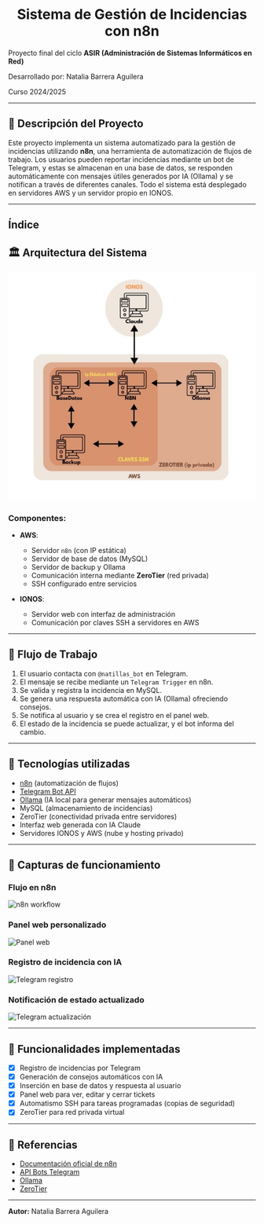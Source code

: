 <div align="center">
  <h1>Sistema de Gestión de Incidencias con n8n</h1>
</div>



Proyecto final del ciclo **ASIR (Administración de Sistemas Informáticos en Red)**

Desarrollado por: Natalia Barrera Aguilera

Curso 2024/2025


---

## 📁 Descripción del Proyecto

Este proyecto implementa un sistema automatizado para la gestión de incidencias utilizando **n8n**, una herramienta de automatización de flujos de trabajo. Los usuarios pueden reportar incidencias mediante un bot de Telegram, y estas se almacenan en una base de datos, se responden automáticamente con mensajes útiles generados por IA (Ollama) y se notifican a través de diferentes canales. Todo el sistema está desplegado en servidores AWS y un servidor propio en IONOS.

---
## Índice

## 🏛️ Arquitectura del Sistema

<p align="center">
  <img src="img/esquemaRed.jpg" alt="Esquema de red">
</p>

### Componentes:

* **AWS**:

  * Servidor `n8n` (con IP estática)
  * Servidor de base de datos (MySQL)
  * Servidor de backup y Ollama
  * Comunicación interna mediante **ZeroTier** (red privada)
  * SSH configurado entre servicios

* **IONOS**:

  * Servidor web con interfaz de administración
  * Comunicación por claves SSH a servidores en AWS

---

## 📅 Flujo de Trabajo

1. El usuario contacta con `@natillas_bot` en Telegram.
2. El mensaje se recibe mediante un `Telegram Trigger` en n8n.
3. Se valida y registra la incidencia en MySQL.
4. Se genera una respuesta automática con IA (Ollama) ofreciendo consejos.
5. Se notifica al usuario y se crea el registro en el panel web.
6. El estado de la incidencia se puede actualizar, y el bot informa del cambio.

---

## 🔧 Tecnologías utilizadas

* [n8n](https://n8n.io/) (automatización de flujos)
* [Telegram Bot API](https://core.telegram.org/bots)
* [Ollama](https://ollama.com/) (IA local para generar mensajes automáticos)
* MySQL (almacenamiento de incidencias)
* ZeroTier (conectividad privada entre servidores)
* Interfaz web generada con IA Claude
* Servidores IONOS y AWS (nube y hosting privado)

---

## 📄 Capturas de funcionamiento

### Flujo en n8n

![n8n workflow](docs/n8n_workflow.png)

### Panel web personalizado

![Panel web](docs/interfaz.png)

### Registro de incidencia con IA

![Telegram registro](docs/registro_incidencia.jpeg)

### Notificación de estado actualizado

![Telegram actualización](docs/estado_actualizado.jpeg)

---

## 🔹 Funcionalidades implementadas

* [x] Registro de incidencias por Telegram
* [x] Generación de consejos automáticos con IA
* [x] Inserción en base de datos y respuesta al usuario
* [x] Panel web para ver, editar y cerrar tickets
* [x] Automatismo SSH para tareas programadas (copias de seguridad)
* [x] ZeroTier para red privada virtual

---


## 📖 Referencias

* [Documentación oficial de n8n](https://docs.n8n.io/)
* [API Bots Telegram](https://core.telegram.org/bots/api)
* [Ollama](https://ollama.com/)
* [ZeroTier](https://www.zerotier.com/)

---

**Autor:** Natalia Barrera Aguilera
